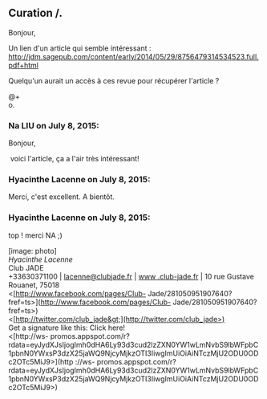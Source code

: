 ## Curation /.



Bonjour,  
  
Un lien d'un article qui semble intéressant :
<http://jdm.sagepub.com/content/early/2014/05/29/8756479314534523.full.pdf+html>  
  
Quelqu'un aurait un accès à ces revue pour récupérer l'article ?  
  
@+  
o.



### **Na LIU** on July 8, 2015:



Bonjour,  
  
 voici l'article, ça a l'air très intéressant!



### **Hyacinthe Lacenne** on July 8, 2015:



Merci, c'est excellent. A bientôt.



### **Hyacinthe Lacenne** on July 8, 2015:



top ! merci NA ;)  
  
[image: photo]  
*Hyacinthe Lacenne*  
Club JADE  
+33630371100 | [lacenne@clubjade.fr](mailto:lacenne@clubjade.fr) | [www
.club-jade.fr](http://www.club-jade.fr) | 10 rue Gustave  
Rouanet, 75018  
&lt;[http://www.facebook.com/pages/Club-
Jade/281050951907640?fref=ts&gt;](http://www.facebook.com/pages/Club-
Jade/281050951907640?fref=ts>)  
&lt;[http://twitter.com/club_jade&gt;](http://twitter.com/club_jade>)  
Get a signature like this: Click here!  
&lt;[http://ws-
promos.appspot.com/r?rdata=eyJydXJsIjogImh0dHA6Ly93d3cud2lzZXN0YW1wLmNvbS9lbWFpbC1pbnN0YWxsP3dzX25jaWQ9NjcyMjkzOTI3IiwgImUiOiAiNTczMjU2ODU0ODc2OTc5MiJ9&gt;](http
://ws-
promos.appspot.com/r?rdata=eyJydXJsIjogImh0dHA6Ly93d3cud2lzZXN0YW1wLmNvbS9lbWFpbC1pbnN0YWxsP3dzX25jaWQ9NjcyMjkzOTI3IiwgImUiOiAiNTczMjU2ODU0ODc2OTc5MiJ9>)




